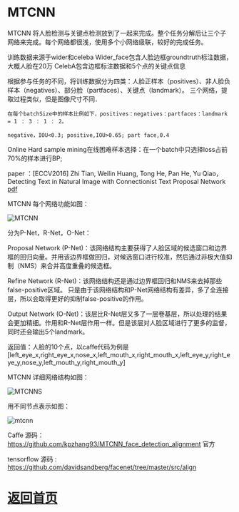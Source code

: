 
# MTCNN

MTCNN 将人脸检测与关键点检测放到了一起来完成。整个任务分解后让三个子网络来完成。每个网络都很浅，使用多个小网络级联，较好的完成任务。


训练数据来源于wider和celeba 
	Wider_face包含人脸边框groundtruth标注数据，大概人脸在20万
	CelebA包含边框标注数据和5个点的关键点信息

根据参与任务的不同，将训练数据分为四类：人脸正样本（positives）、非人脸负样本（negatives）、部分脸（partfaces）、关键点（landmark）。
三个网络，提取过程类似，但是图像尺寸不同．

	在每个batchSize中的样本比例如下，positives：negatives：partfaces：landmark = 1 ： 3 ： 1 ： 2。

	negative，IOU<0.3; positive,IOU>0.65; part face,0.4

Online Hard sample mining在线困难样本选择：在一个batch中只选择loss占前70%的样本进行BP;

paper ：[ECCV2016] Zhi Tian, Weilin Huang, Tong He, Pan He, Yu Qiao，Detecting Text in Natural Image with Connectionist Text Proposal Network [pdf](https://arxiv.org/pdf/1609.03605.pdf) 

MTCNN 每个网络功能如图：

![MTCNN](https://github.com/weslynn/graphic-deep-neural-network/blob/master/facepic/mtcnn.png)

分为P-Net，R-Net，O-Net：

Proposal Network (P-Net)：该网络结构主要获得了人脸区域的候选窗口和边界框的回归向量。并用该边界框做回归，对候选窗口进行校准，然后通过非极大值抑制（NMS）来合并高度重叠的候选框。

Refine Network (R-Net)：该网络结构还是通过边界框回归和NMS来去掉那些false-positive区域。
只是由于该网络结构和P-Net网络结构有差异，多了全连接层，所以会取得更好的抑制false-positive的作用。

Output Network (O-Net)：该层比R-Net层又多了一层卷基层，所以处理的结果会更加精细。作用和R-Net层作用一样。但是该层对人脸区域进行了更多的监督，同时还会输出5个landmark。

返回值：人脸的10个点，以caffe代码为例是[left_eye_x,right_eye_x,nose_x,left_mouth_x,right_mouth_x,left_eye_y,right_eye_y,nose_y,left_mouth_y,right_mouth_y]

MTCNN 详细网络结构如图：

![MTCNNS](https://github.com/weslynn/graphic-deep-neural-network/blob/master/facepic/mtcnn_struct.png)

用不同节点表示如图：

![mtcnn](https://github.com/weslynn/graphic-deep-neural-network/blob/master/modelpic/mtcnn.png)


 Caffe 源码：https://github.com/kpzhang93/MTCNN_face_detection_alignment 官方

 tensorflow 源码 : https://github.com/davidsandberg/facenet/tree/master/src/align 



# [返回首页](https://github.com/weslynn/graphic-deep-neural-network/)